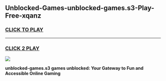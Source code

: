 
## Unblocked-Games-unblocked-games.s3-Play-Free-xqanz
<h3>
<a href="https://premium76.site?title=unblocked-games.s3&ref=15A">CLICK TO PLAY</a></h3>
<hr>

<h3>
<a href="https://premium76.site?title=unblocked-games.s3&ref=15A">CLICK 2 PLAY</a>
  
</h3>

<a href="https://premium76.site?title=unblocked-games.s3&ref=15A"><img src="https://clearcache.store/games.png"></a>


**unblocked-games.s3 games unblocked: Your Gateway to Fun and Accessible Online Gaming**
